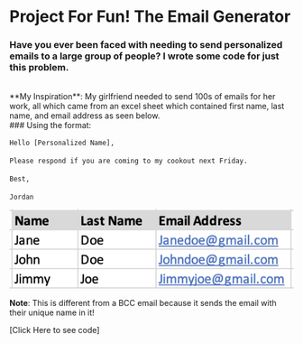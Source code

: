 # Project For Fun! The Email Generator
### Have you ever been faced with needing to send personalized emails to a large group of people? I wrote some code for just this problem. 
<br>
**My Inspiration**: My girlfriend needed to send 100s of emails for her work, all which came from an excel sheet which contained first name, last name, and email address as seen below.
<br>
### Using the format:
<br>

````
Hello [Personalized Name],

Please respond if you are coming to my cookout next Friday. 

Best,

Jordan
````


<img src="images/list.png?raw=true"/>

**Note**: This is different from a BCC email because it sends the email with their unique name in it!

[Click Here to see code]
